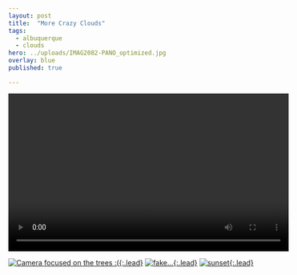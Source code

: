 ```yaml
---
layout: post
title:  "More Crazy Clouds"
tags:
  - albuquerque
  - clouds
hero: ../uploads/IMAG2082-PANO_optimized.jpg
overlay: blue
published: true

---
```


<video width="560" height="315" controls> 
	<source src="../uploads/ZOE_0023-1DE6AC64-26344298.mp4" type="video/mp4">
	Rainstorm in NM
</video>


[![Camera focused on the trees :(](../uploads/IMAG2082-PANO_optimized.jpg){:.lead}](../uploads/IMAG2082-PANO.jpg)
[![fake...](../uploads/IMAG2022_optimized.jpg){:.lead}](../uploads/IMAG2022.jpg)
[![sunset](../uploads/IMAG1780_optimized.jpg){:.lead}](../uploads/IMAG1780.jpg)